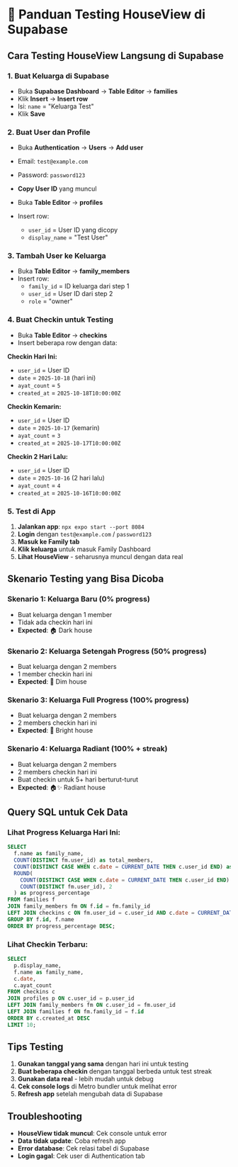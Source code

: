# 🎯 Panduan Testing HouseView di Supabase

## Cara Testing HouseView Langsung di Supabase

### 1. **Buat Keluarga di Supabase**

- Buka **Supabase Dashboard** → **Table Editor** → **families**
- Klik **Insert** → **Insert row**
- Isi: `name` = "Keluarga Test"
- Klik **Save**

### 2. **Buat User dan Profile**

- Buka **Authentication** → **Users** → **Add user**
- Email: `test@example.com`
- Password: `password123`
- **Copy User ID** yang muncul

- Buka **Table Editor** → **profiles**
- Insert row:
  - `user_id` = User ID yang dicopy
  - `display_name` = "Test User"

### 3. **Tambah User ke Keluarga**

- Buka **Table Editor** → **family_members**
- Insert row:
  - `family_id` = ID keluarga dari step 1
  - `user_id` = User ID dari step 2
  - `role` = "owner"

### 4. **Buat Checkin untuk Testing**

- Buka **Table Editor** → **checkins**
- Insert beberapa row dengan data:

**Checkin Hari Ini:**

- `user_id` = User ID
- `date` = `2025-10-18` (hari ini)
- `ayat_count` = `5`
- `created_at` = `2025-10-18T10:00:00Z`

**Checkin Kemarin:**

- `user_id` = User ID
- `date` = `2025-10-17` (kemarin)
- `ayat_count` = `3`
- `created_at` = `2025-10-17T10:00:00Z`

**Checkin 2 Hari Lalu:**

- `user_id` = User ID
- `date` = `2025-10-16` (2 hari lalu)
- `ayat_count` = `4`
- `created_at` = `2025-10-16T10:00:00Z`

### 5. **Test di App**

1. **Jalankan app**: `npx expo start --port 8084`
2. **Login** dengan `test@example.com` / `password123`
3. **Masuk ke Family tab**
4. **Klik keluarga** untuk masuk Family Dashboard
5. **Lihat HouseView** - seharusnya muncul dengan data real

## Skenario Testing yang Bisa Dicoba

### **Skenario 1: Keluarga Baru (0% progress)**

- Buat keluarga dengan 1 member
- Tidak ada checkin hari ini
- **Expected**: 🏠 Dark house

### **Skenario 2: Keluarga Setengah Progress (50% progress)**

- Buat keluarga dengan 2 members
- 1 member checkin hari ini
- **Expected**: 🏡 Dim house

### **Skenario 3: Keluarga Full Progress (100% progress)**

- Buat keluarga dengan 2 members
- 2 members checkin hari ini
- **Expected**: 🌇 Bright house

### **Skenario 4: Keluarga Radiant (100% + streak)**

- Buat keluarga dengan 2 members
- 2 members checkin hari ini
- Buat checkin untuk 5+ hari berturut-turut
- **Expected**: 🏠✨ Radiant house

## Query SQL untuk Cek Data

### **Lihat Progress Keluarga Hari Ini:**

```sql
SELECT
  f.name as family_name,
  COUNT(DISTINCT fm.user_id) as total_members,
  COUNT(DISTINCT CASE WHEN c.date = CURRENT_DATE THEN c.user_id END) as members_read_today,
  ROUND(
    COUNT(DISTINCT CASE WHEN c.date = CURRENT_DATE THEN c.user_id END) * 100.0 /
    COUNT(DISTINCT fm.user_id), 2
  ) as progress_percentage
FROM families f
JOIN family_members fm ON f.id = fm.family_id
LEFT JOIN checkins c ON fm.user_id = c.user_id AND c.date = CURRENT_DATE
GROUP BY f.id, f.name
ORDER BY progress_percentage DESC;
```

### **Lihat Checkin Terbaru:**

```sql
SELECT
  p.display_name,
  f.name as family_name,
  c.date,
  c.ayat_count
FROM checkins c
JOIN profiles p ON c.user_id = p.user_id
LEFT JOIN family_members fm ON c.user_id = fm.user_id
LEFT JOIN families f ON fm.family_id = f.id
ORDER BY c.created_at DESC
LIMIT 10;
```

## Tips Testing

1. **Gunakan tanggal yang sama** dengan hari ini untuk testing
2. **Buat beberapa checkin** dengan tanggal berbeda untuk test streak
3. **Gunakan data real** - lebih mudah untuk debug
4. **Cek console logs** di Metro bundler untuk melihat error
5. **Refresh app** setelah mengubah data di Supabase

## Troubleshooting

- **HouseView tidak muncul**: Cek console untuk error
- **Data tidak update**: Coba refresh app
- **Error database**: Cek relasi tabel di Supabase
- **Login gagal**: Cek user di Authentication tab
